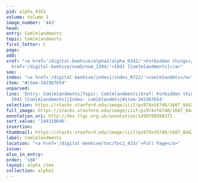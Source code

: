 ```yaml
---
pid: alpha_0161
volume: Volume 1
image_number: '443'
head:
entry: Com[m]andments
topic: Com[m]andments
first_letter: C
page:
add:
xref: "<a href='/digital-beehive/alpha2/alpha_0342/'>Forbidden things</a>|<a href='/digital-beehive/alpha4/alpha_0748/'>Prohibition</a>|<a
  href='/digital-beehive/num5/num_1394/'>1041 [Com[m]andments]</a>"
see:
index: "<a href='/digital-beehive/index1/index_0722/'>com[m]andmts</a>"
item: "#item-342367654"
unparsed:
line: 'Entry: Com[m]andments|Topic: Com[m]andments|Xref: Forbidden things|Xref: Prohibition|Xref:
  1041 [Com[m]andments]|Index: com[m]andmts|#item-342367654'
selection: https://stacks.stanford.edu/image/iiif/ps974xt6740/1607_0442/337,646,3122,497/full/0/default.jpg
full_image: https://stacks.stanford.edu/image/iiif/ps974xt6740/1607_0442/full/full/0/default.jpg
annotation_uri: http://dev.llgc.org.uk/annotation/1499700308372
sort_value: '144310646'
insertion:
thumbnail: https://stacks.stanford.edu/image/iiif/ps974xt6740/1607_0442/337,646,600,180/250,/0/default.jpg
label: Com[m]andments
location: "<a href='/digital-beehive/toc/toc1_433/'>Full Page</a>"
issue:
also_in_entry:
order: '160'
layout: alpha_item
collection: alpha1
---
```

